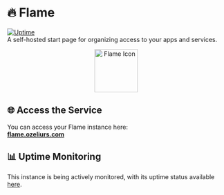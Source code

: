 # 🔥 Flame

[![Uptime](https://gatus.ozeliurs.com/api/v1/endpoints/ozeliurs_flame/uptimes/7d/badge.svg)](https://gatus.ozeliurs.com/endpoints/ozeliurs_flame)  
A self-hosted start page for organizing access to your apps and services.

<div align="center">
  <img src="https://github.com/pawelmalak/flame/blob/master/client/public/icons/apple-touch-icon-180x180.png" alt="Flame Icon" width="100">
</div>

## 🌐 Access the Service

You can access your Flame instance here:  
**[flame.ozeliurs.com](https://flame.ozeliurs.com)**

## 📊 Uptime Monitoring
This instance is being actively monitored, with its uptime status available [here](https://gatus.ozeliurs.com/endpoints/ozeliurs_flame).